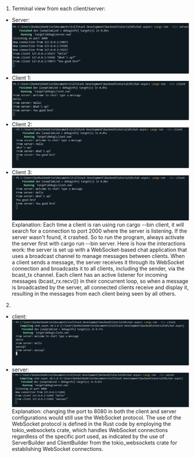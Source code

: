 1. Terminal view from each client/server:
-   Server: ![alt text](image.png)
-   Client 1: ![alt text](image-1.png)
-   Client 2: ![alt text](image-2.png)
-   Client 3: ![alt text](image-3.png)
Explanation: Each time a client is ran using run cargo --bin client, it will search for a connection to port 2000 where the server is listening. If the server wasn't found, it crashed. So to run the program, always activate the server first with cargo run --bin server. Here is how the interactions work: the server is set up with a WebSocket-based chat application that uses a broadcast channel to manage messages between clients. When a client sends a message, the server receives it through its WebSocket connection and broadcasts it to all clients, including the sender, via the bcast_tx channel. Each client has an active listener for incoming messages (bcast_rx.recv()) in their concurrent loop, so when a message is broadcasted by the server, all connected clients receive and display it, resulting in the messages from each client being seen by all others.

2. 
-    client:![alt text](image-4.png)
-    server: ![alt text](image-5.png)
Explanation: changing the port to 8080 in both the client and server configurations would still use the WebSocket protocol. The use of the WebSocket protocol is defined in the Rust code by employing the tokio_websockets crate, which handles WebSocket connections regardless of the specific port used, as indicated by the use of ServerBuilder and ClientBuilder from the tokio_websockets crate for establishing WebSocket connections.

